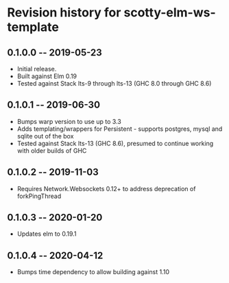# Revision history for scotty-elm-ws-template

## 0.1.0.0 -- 2019-05-23

* Initial release.
* Built against Elm 0.19
* Tested against Stack lts-9 through lts-13 (GHC 8.0 through GHC 8.6)

## 0.1.0.1 -- 2019-06-30

* Bumps warp version to use up to 3.3
* Adds templating/wrappers for Persistent - supports postgres, mysql and sqlite
  out of the box
* Tested against Stack lts-13 (GHC 8.6), presumed to continue working with older
  builds of GHC

## 0.1.0.2 -- 2019-11-03

* Requires Network.Websockets 0.12+ to address deprecation of forkPingThread

## 0.1.0.3 -- 2020-01-20

* Updates elm to 0.19.1

## 0.1.0.4 -- 2020-04-12

* Bumps time dependency to allow building against 1.10
